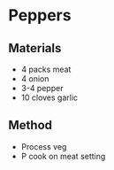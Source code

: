 # Peppers
## Materials
* 4 packs meat
* 4 onion
* 3-4 pepper
* 10 cloves garlic

## Method
* Process veg
* P cook on meat setting
